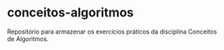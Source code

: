 # conceitos-algoritmos
Repositório para armazenar os exercícios práticos da disciplina Conceitos de Algoritmos.
